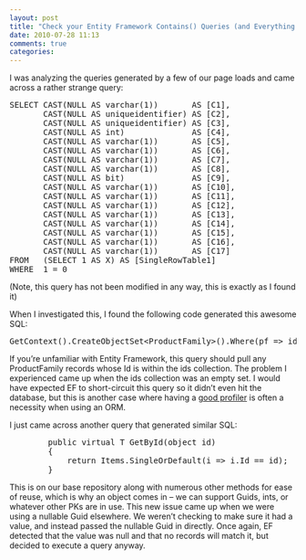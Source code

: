 ```yaml
---
layout: post
title: "Check your Entity Framework Contains() Queries (and Everything Else)"
date: 2010-07-28 11:13
comments: true
categories: 
---
```

<p>I was analyzing the queries generated by a few of our page loads and came across a rather strange query:</p><pre>SELECT CAST(NULL AS varchar(1))       AS [C1],
       CAST(NULL AS uniqueidentifier) AS [C2],
       CAST(NULL AS uniqueidentifier) AS [C3],
       CAST(NULL AS int)              AS [C4],
       CAST(NULL AS varchar(1))       AS [C5],
       CAST(NULL AS varchar(1))       AS [C6],
       CAST(NULL AS varchar(1))       AS [C7],
       CAST(NULL AS varchar(1))       AS [C8],
       CAST(NULL AS bit)              AS [C9],
       CAST(NULL AS varchar(1))       AS [C10],
       CAST(NULL AS varchar(1))       AS [C11],
       CAST(NULL AS varchar(1))       AS [C12],
       CAST(NULL AS varchar(1))       AS [C13],
       CAST(NULL AS varchar(1))       AS [C14],
       CAST(NULL AS varchar(1))       AS [C15],
       CAST(NULL AS varchar(1))       AS [C16],
       CAST(NULL AS varchar(1))       AS [C17]
FROM   (SELECT 1 AS X) AS [SingleRowTable1]
WHERE  1 = 0</pre>

<p>(Note, this query has not been modified in any way, this is exactly as I found it)</p>

<p>When I investigated this, I found the following code generated this awesome SQL:</p><pre>GetContext().CreateObjectSet&lt;ProductFamily&gt;().Where(pf =&gt; ids.Contains(pf.Id))</pre>

<p>If you’re unfamiliar with Entity Framework, this query should pull any ProductFamily records whose Id is within the ids collection. The problem I experienced came up when the ids collection was an empty set. I would have expected EF to short-circuit this query so it didn’t even hit the database, but this is another case where having a <a href="http://efprof.com/">good profiler</a> is often a necessity when using an ORM.</p>

<p>I just came across another query that generated similar SQL:</p><pre>
        public virtual T GetById(object id)
        {
            return Items.SingleOrDefault(i =&gt; i.Id == id);
        }
</pre>

<p>This is on our base repository along with numerous other methods for ease of reuse, which is why an object comes in – we can support Guids, ints, or whatever other PKs are in use. This new issue came up when we were using a nullable Guid elsewhere. We weren’t checking to make sure it had a value, and instead passed the nullable Guid in directly. Once again, EF detected that the value was null and that no records will match it, but decided to execute a query anyway.</p>
